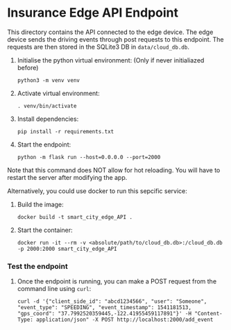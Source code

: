 # Insurance Edge API Endpoint

This directory contains the API connected to the edge device. The edge device sends the driving events through post requests to this endpoint. The requests are then stored in the SQLite3 DB in `data/cloud_db.db`.

1. Initialise the python virtual environment: (Only if never initialiazed before)

    ```
    python3 -m venv venv
    ```

2. Activate virtual environment:

    ```
    . venv/bin/activate
    ```

3. Install dependencies:

    ```
    pip install -r requirements.txt
    ```

4. Start the endpoint:

    ```
    python -m flask run --host=0.0.0.0 --port=2000
    ```

Note that this command does NOT allow for hot reloading. You will have to restart the server after modifying the app.

Alternatively, you could use docker to run this sepcific service:

1. Build the image:

    ```
    docker build -t smart_city_edge_API .
    ```

2. Start the container:

    ```
    docker run -it --rm -v <absolute/path/to/cloud_db.db>:/cloud_db.db -p 2000:2000 smart_city_edge_API
    ```


### Test the endpoint

1. Once the endpoint is running, you can make a POST request from the command line using `curl`:

    ```
    curl -d '{"client_side_id": "abcd1234566", "user": "Someone", "event_type": "SPEEDING", "event_timestamp": 1541181513, "gps_coord": "37.7992520359445,-122.41955459117891"}' -H "Content-Type: application/json" -X POST http://localhost:2000/add_event
    ```